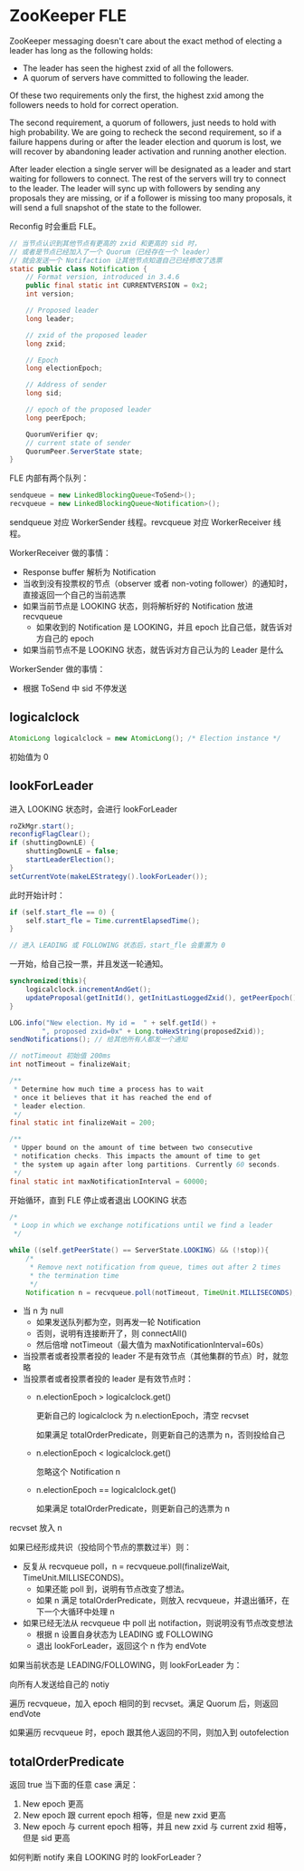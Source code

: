 # ZooKeeper FLE

ZooKeeper messaging doesn't care about the exact method of electing a leader has long as the following holds:

- The leader has seen the highest zxid of all the followers.
- A quorum of servers have committed to following the leader.

Of these two requirements only the first, the highest zxid among the followers needs to hold for correct operation.

The second requirement, a quorum of followers, just needs to hold with high probability. We are going to recheck the second requirement, so if a failure happens during or after the leader election and quorum is lost, we will recover by abandoning leader activation and running another election.

After leader election a single server will be designated as a leader and start waiting for followers to connect. The rest of the servers will try to connect to the leader. The leader will sync up with followers by sending any proposals they are missing, or if a follower is missing too many proposals, it will send a full snapshot of the state to the follower.

Reconfig 时会重启 FLE。

```java
// 当节点认识到其他节点有更高的 zxid 和更高的 sid 时，
// 或者是节点已经加入了一个 Quorum（已经存在一个 leader）
// 就会发送一个 Notifaction 让其他节点知道自己已经修改了选票
static public class Notification {
    // Format version, introduced in 3.4.6
    public final static int CURRENTVERSION = 0x2;
    int version;

    // Proposed leader
    long leader;

    // zxid of the proposed leader
    long zxid;

    // Epoch
    long electionEpoch;

    // Address of sender
    long sid;

    // epoch of the proposed leader
    long peerEpoch;

    QuorumVerifier qv;
    // current state of sender
    QuorumPeer.ServerState state;
}
```

FLE 内部有两个队列：

```java
sendqueue = new LinkedBlockingQueue<ToSend>();
recvqueue = new LinkedBlockingQueue<Notification>();
```

sendqueue 对应 WorkerSender 线程。revcqueue 对应 WorkerReceiver 线程。

WorkerReceiver 做的事情：

- Response buffer 解析为 Notification
- 当收到没有投票权的节点（observer 或者 non-voting follower）的通知时，直接返回一个自己的当前选票
- 如果当前节点是 LOOKING 状态，则将解析好的 Notification 放进 recvqueue
    - 如果收到的 Notification 是 LOOKING，并且 epoch 比自己低，就告诉对方自己的 epoch
- 如果当前节点不是 LOOKING 状态，就告诉对方自己认为的 Leader 是什么

WorkerSender 做的事情：

- 根据 ToSend 中 sid 不停发送

## logicalclock

```java
AtomicLong logicalclock = new AtomicLong(); /* Election instance */
```

初始值为 0

## lookForLeader

进入 LOOKING 状态时，会进行 lookForLeader

```java
roZkMgr.start();
reconfigFlagClear();
if (shuttingDownLE) {
    shuttingDownLE = false;
    startLeaderElection();
}
setCurrentVote(makeLEStrategy().lookForLeader());
```

此时开始计时：

```java
if (self.start_fle == 0) {
    self.start_fle = Time.currentElapsedTime();
}

// 进入 LEADING 或 FOLLOWING 状态后，start_fle 会重置为 0
```

一开始，给自己投一票，并且发送一轮通知。

```java
synchronized(this){
    logicalclock.incrementAndGet();
    updateProposal(getInitId(), getInitLastLoggedZxid(), getPeerEpoch());
}

LOG.info("New election. My id =  " + self.getId() +
        ", proposed zxid=0x" + Long.toHexString(proposedZxid));
sendNotifications(); // 给其他所有人都发一个通知
```

```java
// notTimeout 初始值 200ms
int notTimeout = finalizeWait;

/**
 * Determine how much time a process has to wait
 * once it believes that it has reached the end of
 * leader election.
 */
final static int finalizeWait = 200;

/**
 * Upper bound on the amount of time between two consecutive
 * notification checks. This impacts the amount of time to get
 * the system up again after long partitions. Currently 60 seconds.
 */
final static int maxNotificationInterval = 60000;
```

开始循环，直到 FLE 停止或者退出 LOOKING 状态

```java
/*
 * Loop in which we exchange notifications until we find a leader
 */

while ((self.getPeerState() == ServerState.LOOKING) && (!stop)){
	/*
	 * Remove next notification from queue, times out after 2 times
	 * the termination time
	 */
	Notification n = recvqueue.poll(notTimeout, TimeUnit.MILLISECONDS);
```

- 当 n 为 null
    - 如果发送队列都为空，则再发一轮 Notification
    - 否则，说明有连接断开了，则 connectAll()
    - 然后倍增 notTimeout（最大值为 maxNotificationInterval=60s）
- 当投票者或者投票者投的 leader 不是有效节点（其他集群的节点）时，就忽略
- 当投票者或者投票者投的 leader 是有效节点时：
    - n.electionEpoch > logicalclock.get()
        
        更新自己的 logicalclock 为 n.electionEpoch，清空 recvset
        
        如果满足 totalOrderPredicate，则更新自己的选票为 n，否则投给自己
        
    - n.electionEpoch < logicalclock.get()
        
        忽略这个 Notification n
        
    - n.electionEpoch == logicalclock.get()
        
        如果满足 totalOrderPredicate，则更新自己的选票为 n
        

recvset 放入 n

如果已经形成共识（投给同个节点的票数过半）则：

- 反复从 recvqueue poll，n = recvqueue.poll(finalizeWait, TimeUnit.MILLISECONDS)。
    - 如果还能 poll 到，说明有节点改变了想法。
    - 如果 n 满足 totalOrderPredicate，则放入 recvqueue，并退出循环，在下一个大循环中处理 n
- 如果已经无法从 recvqueue 中 poll 出 notifaction，则说明没有节点改变想法
    - 根据 n 设置自身状态为 LEADING 或 FOLLOWING
    - 退出 lookForLeader，返回这个 n 作为 endVote

如果当前状态是 LEADING/FOLLOWING，则 lookForLeader 为：

向所有人发送给自己的 notiy

遍历 recvqueue，加入 epoch 相同的到 recvset。满足 Quorum 后，则返回 endVote

如果遍历 recvqueue 时，epoch 跟其他人返回的不同，则加入到 outofelection

## totalOrderPredicate

返回 true 当下面的任意 case 满足：

1. New epoch 更高
2. New epoch 跟 current epoch 相等，但是 new zxid 更高
3. New epoch 与 current epoch 相等，并且 new zxid 与 current zxid 相等，但是 sid 更高

如何判断 notify 来自 LOOKING 时的 lookForLeader？